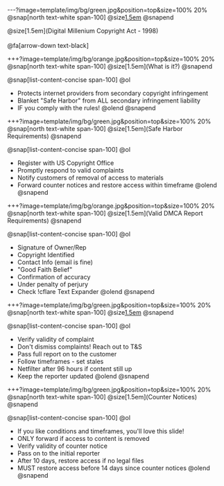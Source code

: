 ---?image=template/img/bg/green.jpg&position=top&size=100% 20%
@snap[north text-white span-100]
@size[1.5em](DMCA)
@snapend

@size[1.5em](Digital Millenium Copyright Act - 1998)
<br><br>
@fa[arrow-down text-black]

+++?image=template/img/bg/orange.jpg&position=top&size=100% 20%
@snap[north text-white span-100]
@size[1.5em](What is it?)
@snapend

@snap[list-content-concise span-100]
@ol
- Protects internet providers from secondary copyright infringement
- Blanket "Safe Harbor" from ALL secondary infringement liability
- IF you comply with the rules!
@olend
@snapend

+++?image=template/img/bg/green.jpg&position=top&size=100% 20%
@snap[north text-white span-100]
@size[1.5em](Safe Harbor Requirements)
@snapend

@snap[list-content-concise span-100]
@ol
- Register with US Copyright Office
- Promptly respond to valid complaints
- Notify customers of removal of access to materials
- Forward counter notices and restore access within timeframe
@olend
@snapend

+++?image=template/img/bg/orange.jpg&position=top&size=100% 20%
@snap[north text-white span-100]
@size[1.5em](Valid DMCA Report Requirements)
@snapend

@snap[list-content-concise span-100]
@ol
- Signature of Owner/Rep
- Copyright Identified
- Contact Info (email is fine)
- "Good Faith Belief"
- Confirmation of accuracy
- Under penalty of perjury
- Check !cflare Text Expander
@olend
@snapend

+++?image=template/img/bg/green.jpg&position=top&size=100% 20%
@snap[north text-white span-100]
@size[1.5em](Abuse)
@snapend

@snap[list-content-concise span-100]
@ol
- Verify validity of complaint
- Don't dismiss complaints! Reach out to T&S
- Pass full report on to the customer
- Follow timeframes - set stales
- Netfilter after 96 hours if content still up
- Keep the reporter updated
@olend
@snapend

+++?image=template/img/bg/green.jpg&position=top&size=100% 20%
@snap[north text-white span-100]
@size[1.5em](Counter Notices)
@snapend

@snap[list-content-concise span-100]
@ol
- If you like conditions and timeframes, you'll love this slide!
- ONLY forward if access to content is removed
- Verify validity of counter notice
- Pass on to the initial reporter
- After 10 days, restore access if no legal files
- MUST restore access before 14 days since counter notices
@olend
@snapend

